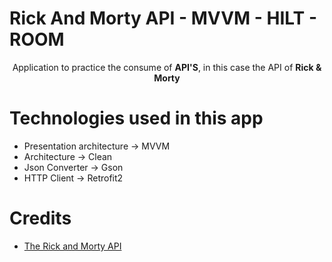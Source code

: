 # Rick And Morty API - MVVM - HILT - ROOM
  <p align = "center">Application to practice the consume of <b>API'S</b>, in this case the API of <b>Rick & Morty</b></p>

# Technologies used in this app
- Presentation architecture -> MVVM
- Architecture -> Clean
- Json Converter -> Gson
- HTTP Client -> Retrofit2


# Credits
- [The Rick and Morty API](https://rickandmortyapi.com/)
